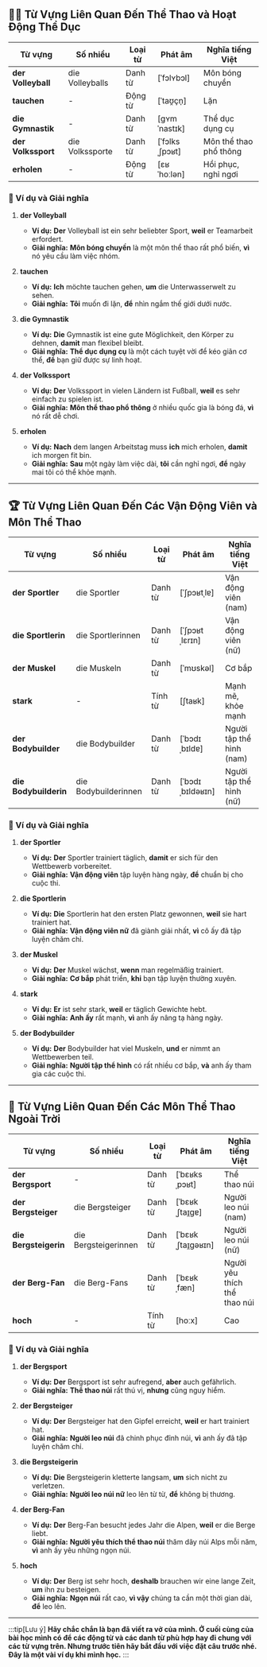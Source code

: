 ## **🏋️‍♂️ Từ Vựng Liên Quan Đến Thể Thao và Hoạt Động Thể Dục**

|**Từ vựng**|**Số nhiều**|**Loại từ**|**Phát âm**|**Nghĩa tiếng Việt**|
|---|---|---|---|---|
|**der Volleyball**|die Volleyballs|Danh từ|[ˈfɔlʏbɔl]|Môn bóng chuyền|
|**tauchen**|-|Động từ|[ˈtaʊ̯çn̩]|Lặn|
|**die Gymnastik**|-|Danh từ|[ɡʏmˈnastɪk]|Thể dục dụng cụ|
|**der Volkssport**|die Volkssporte|Danh từ|[ˈfɔlksˌʃpɔʁt]|Môn thể thao phổ thông|
|**erholen**|-|Động từ|[ɛʁˈhoːlən]|Hồi phục, nghỉ ngơi|

### **📌 Ví dụ và Giải nghĩa**

1. **der Volleyball**
    
    - **Ví dụ:** **Der** Volleyball ist ein sehr beliebter Sport, **weil** er Teamarbeit erfordert.
    - **Giải nghĩa:** **Môn bóng chuyền** là một môn thể thao rất phổ biến, **vì** nó yêu cầu làm việc nhóm.
2. **tauchen**
    
    - **Ví dụ:** **Ich** möchte tauchen gehen, **um** die Unterwasserwelt zu sehen.
    - **Giải nghĩa:** **Tôi** muốn đi lặn, **để** nhìn ngắm thế giới dưới nước.
3. **die Gymnastik**
    
    - **Ví dụ:** **Die** Gymnastik ist eine gute Möglichkeit, den Körper zu dehnen, **damit** man flexibel bleibt.
    - **Giải nghĩa:** **Thể dục dụng cụ** là một cách tuyệt vời để kéo giãn cơ thể, **để** bạn giữ được sự linh hoạt.
4. **der Volkssport**
    
    - **Ví dụ:** **Der** Volkssport in vielen Ländern ist Fußball, **weil** es sehr einfach zu spielen ist.
    - **Giải nghĩa:** **Môn thể thao phổ thông** ở nhiều quốc gia là bóng đá, **vì** nó rất dễ chơi.
5. **erholen**
    
    - **Ví dụ:** **Nach** dem langen Arbeitstag muss **ich** mich erholen, **damit** ich morgen fit bin.
    - **Giải nghĩa:** **Sau** một ngày làm việc dài, **tôi** cần nghỉ ngơi, **để** ngày mai tôi có thể khỏe mạnh.

---
## **🏆 Từ Vựng Liên Quan Đến Các Vận Động Viên và Môn Thể Thao**

|**Từ vựng**|**Số nhiều**|**Loại từ**|**Phát âm**|**Nghĩa tiếng Việt**|
|---|---|---|---|---|
|**der Sportler**|die Sportler|Danh từ|[ˈʃpɔʁtˌlɐ]|Vận động viên (nam)|
|**die Sportlerin**|die Sportlerinnen|Danh từ|[ˈʃpɔʁtˌlɛrɪn]|Vận động viên (nữ)|
|**der Muskel**|die Muskeln|Danh từ|[ˈmʊskəl]|Cơ bắp|
|**stark**|-|Tính từ|[ʃtaʁk]|Mạnh mẽ, khỏe mạnh|
|**der Bodybuilder**|die Bodybuilder|Danh từ|[ˈbɔdɪˌbɪldɐ]|Người tập thể hình (nam)|
|**die Bodybuilderin**|die Bodybuilderinnen|Danh từ|[ˈbɔdɪˌbɪldəʁɪn]|Người tập thể hình (nữ)|

### **📌 Ví dụ và Giải nghĩa**

1. **der Sportler**
    
    - **Ví dụ:** **Der** Sportler trainiert täglich, **damit** er sich für den Wettbewerb vorbereitet.
    - **Giải nghĩa:** **Vận động viên** tập luyện hàng ngày, **để** chuẩn bị cho cuộc thi.
2. **die Sportlerin**
    
    - **Ví dụ:** **Die** Sportlerin hat den ersten Platz gewonnen, **weil** sie hart trainiert hat.
    - **Giải nghĩa:** **Vận động viên nữ** đã giành giải nhất, **vì** cô ấy đã tập luyện chăm chỉ.
3. **der Muskel**
    
    - **Ví dụ:** **Der** Muskel wächst, **wenn** man regelmäßig trainiert.
    - **Giải nghĩa:** **Cơ bắp** phát triển, **khi** bạn tập luyện thường xuyên.
4. **stark**
    
    - **Ví dụ:** **Er** ist sehr stark, **weil** er täglich Gewichte hebt.
    - **Giải nghĩa:** **Anh ấy** rất mạnh, **vì** anh ấy nâng tạ hàng ngày.
5. **der Bodybuilder**
    
    - **Ví dụ:** **Der** Bodybuilder hat viel Muskeln, **und** er nimmt an Wettbewerben teil.
    - **Giải nghĩa:** **Người tập thể hình** có rất nhiều cơ bắp, **và** anh ấy tham gia các cuộc thi.

---
## **🌄 Từ Vựng Liên Quan Đến Các Môn Thể Thao Ngoài Trời**

|**Từ vựng**|**Số nhiều**|**Loại từ**|**Phát âm**|**Nghĩa tiếng Việt**|
|---|---|---|---|---|
|**der Bergsport**|-|Danh từ|[ˈbɛʁksˌpɔʁt]|Thể thao núi|
|**der Bergsteiger**|die Bergsteiger|Danh từ|[ˈbɛʁkˌʃtaɪ̯ɡɐ]|Người leo núi (nam)|
|**die Bergsteigerin**|die Bergsteigerinnen|Danh từ|[ˈbɛʁkˌʃtaɪ̯ɡəʁɪn]|Người leo núi (nữ)|
|**der Berg-Fan**|die Berg-Fans|Danh từ|[ˈbɛʁkˌfæn]|Người yêu thích thể thao núi|
|**hoch**|-|Tính từ|[hoːx]|Cao|

### **📌 Ví dụ và Giải nghĩa**

1. **der Bergsport**
    
    - **Ví dụ:** **Der** Bergsport ist sehr aufregend, **aber** auch gefährlich.
    - **Giải nghĩa:** **Thể thao núi** rất thú vị, **nhưng** cũng nguy hiểm.
2. **der Bergsteiger**
    
    - **Ví dụ:** **Der** Bergsteiger hat den Gipfel erreicht, **weil** er hart trainiert hat.
    - **Giải nghĩa:** **Người leo núi** đã chinh phục đỉnh núi, **vì** anh ấy đã tập luyện chăm chỉ.
3. **die Bergsteigerin**
    
    - **Ví dụ:** **Die** Bergsteigerin kletterte langsam, **um** sich nicht zu verletzen.
    - **Giải nghĩa:** **Người leo núi nữ** leo lên từ từ, **để** không bị thương.
4. **der Berg-Fan**
    
    - **Ví dụ:** **Der** Berg-Fan besucht jedes Jahr die Alpen, **weil** er die Berge liebt.
    - **Giải nghĩa:** **Người yêu thích thể thao núi** thăm dãy núi Alps mỗi năm, **vì** anh ấy yêu những ngọn núi.
5. **hoch**
    
    - **Ví dụ:** **Der** Berg ist sehr hoch, **deshalb** brauchen wir eine lange Zeit, **um** ihn zu besteigen.
    - **Giải nghĩa:** **Ngọn núi** rất cao, **vì vậy** chúng ta cần một thời gian dài, **để** leo lên.


---
:::tip[Lưu ý]
**Hãy chắc chắn là bạn đã viết ra vở của mình. Ở cuối cùng của bài học mình có để các động từ và các danh từ phù hợp hay đi chung với các từ vựng trên. Nhưng trước tiên hãy bắt đầu với việc đặt câu trước nhé. Đây là một vài ví dụ khi mình học.**
:::